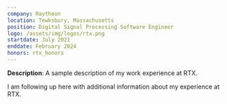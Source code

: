 ```yaml
---
company: Raytheon
location: Tewksbury, Massachusetts
position: Digital Signal Processing Software Engineer
logo: /assets/img/logos/rtx.png
startdate: July 2021
enddate: February 2024
honors: rtx_honors
---
```

**Description**: A sample description of my work experience at RTX.

I am following up here with additional information about my experience at RTX. 